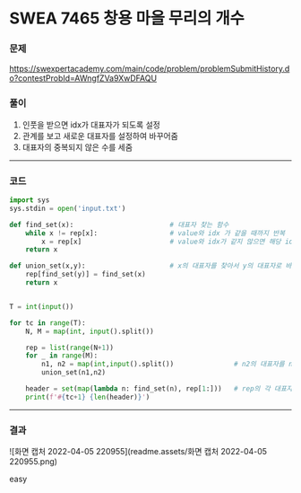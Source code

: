 # SWEA 7465 창용 마을 무리의 개수

### 문제 

https://swexpertacademy.com/main/code/problem/problemSubmitHistory.do?contestProbId=AWngfZVa9XwDFAQU



### 풀이

1. 인풋을 받으면 idx가 대표자가 되도록 설정
2. 관계를 보고 새로운 대표자를 설정하여 바꾸어줌
3. 대표자의 중복되지 않은 수를 세줌

<hr>





### 코드

```python
import sys
sys.stdin = open('input.txt')

def find_set(x):                        # 대표자 찾는 함수
    while x != rep[x]:                  # value와 idx 가 같을 때까지 반복
        x = rep[x]                      # value와 idx가 같지 않으면 해당 idx의 value를 다시 x에 할당
    return x

def union_set(x,y):                     # x의 대표자를 찾아서 y의 대표자로 바꾸어줌
    rep[find_set(y)] = find_set(x)
    return x


T = int(input())

for tc in range(T):
    N, M = map(int, input().split())

    rep = list(range(N+1))
    for _ in range(M):
        n1, n2 = map(int,input().split())               # n2의 대표자를 n1의 대표자로 바꾸어줌
        union_set(n1,n2)

    header = set(map(lambda n: find_set(n), rep[1:]))   # rep의 각 대표자를 중복 제거하고 뽑음
    print(f'#{tc+1} {len(header)}')
```

<hr>





### 결과

![화면 캡처 2022-04-05 220955](readme.assets/화면 캡처 2022-04-05 220955.png)

easy